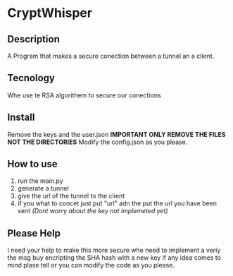 # CryptWhisper
## Description
A Program that makes a secure conection between a tunnel an a client.
## Tecnology
Whe use te RSA algorithem to secure our conections
## Install
Remove the keys and the user.json 
**IMPORTANT ONLY REMOVE THE FILES NOT THE DIRECTORIES**
Modify the config.json as you please.

## How to use
1. run the main.py
2. generate a tunnel
3. give the url of the tunnel to the client
4. if you what to concet just put "url" adn the put the url you have been sent
*(Dont worry about the key not implemeted yet)*
## Please Help
I need your help to make this more secure
whe need to implement a veriy the msg buy encripting the SHA hash with a new key
if any idea comes to mind plase tell or you can modify the code as you please.
